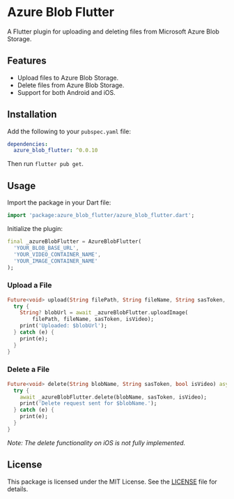 # Azure Blob Flutter

A Flutter plugin for uploading and deleting files from Microsoft Azure Blob Storage.

## Features

- Upload files to Azure Blob Storage.
- Delete files from Azure Blob Storage.
- Support for both Android and iOS.

## Installation

Add the following to your `pubspec.yaml` file:

```yaml
dependencies:
  azure_blob_flutter: ^0.0.10
```

Then run `flutter pub get`.

## Usage

Import the package in your Dart file:

```dart
import 'package:azure_blob_flutter/azure_blob_flutter.dart';
```

Initialize the plugin:

```dart
final _azureBlobFlutter = AzureBlobFlutter(
  'YOUR_BLOB_BASE_URL',
  'YOUR_VIDEO_CONTAINER_NAME',
  'YOUR_IMAGE_CONTAINER_NAME'
);
```

### Upload a File

```dart
Future<void> upload(String filePath, String fileName, String sasToken, bool isVideo) async {
  try {
    String? blobUrl = await _azureBlobFlutter.uploadImage(
        filePath, fileName, sasToken, isVideo);
    print('Uploaded: $blobUrl');
  } catch (e) {
    print(e);
  }
}
```

### Delete a File

```dart
Future<void> delete(String blobName, String sasToken, bool isVideo) async {
  try {
    await _azureBlobFlutter.delete(blobName, sasToken, isVideo);
    print('Delete request sent for $blobName.');
  } catch (e) {
    print(e);
  }
}
```
*Note: The delete functionality on iOS is not fully implemented.*

## License

This package is licensed under the MIT License. See the [LICENSE](LICENSE) file for details.


